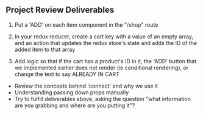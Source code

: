 ## Project Review Deliverables

1. Put a 'ADD'  on each item component in the "/shop" route

2. In your redux reducer, create a cart key with a value of an empty array, and an action that updates the redux store's state and adds the ID of the added item to that array  

3. Add logic so that if the cart has a product's ID in it, the 'ADD' button that we implemented earlier does not render (ie conditional rendering), or change the text to say ALREADY IN CART

- Review the concepts behind 'connect' and why we use it
- Understanding passing down props manually
- Try to fulfill deliverables above, asking the question "what information are you grabbing and where are you putting it"?
